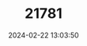 ---
title: "21781"
category: "Thomasomys ladewi"
draft: false
date: 2024-02-22 13:03:50
languages:
  English: ["Ladew's Oldfield Mouse"]
---
